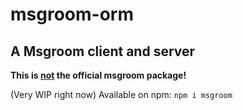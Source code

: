 # msgroom-orm

## A Msgroom client and server

**This is <ins>not</ins> the official msgroom package!**

(Very WIP right now)
Available on npm: `npm i msgroom`
